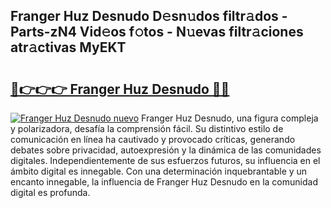 ## Franger Huz Desnudo D𝚎sn𝚞dos filtr𝚊dos - Parts-zN4 Vid𝚎os f𝚘tos - N𝚞evas filtr𝚊ciones atr𝚊ctivas MyEKT

# <h2><a href="http://mb6osd.tromn.icu/?c=Franger+Huz+Desnudo">🔗👉👉👉 Franger Huz Desnudo 🔗🔗</a></h2>

[![Franger Huz Desnudo nuevo](https://i.imgur.com/pEAQMta.gif)](http://mb6osd.tromn.icu/?c=Franger+Huz+Desnudo)
Franger Huz Desnudo, una figura compleja y polarizadora, desafía la comprensión fácil. Su distintivo estilo de comunicación en línea ha cautivado y provocado críticas, generando debates sobre privacidad, autoexpresión y la dinámica de las comunidades digitales. Independientemente de sus esfuerzos futuros, su influencia en el ámbito digital es innegable. Con una determinación inquebrantable y un encanto innegable, la influencia de Franger Huz Desnudo en la comunidad digital es profunda.

